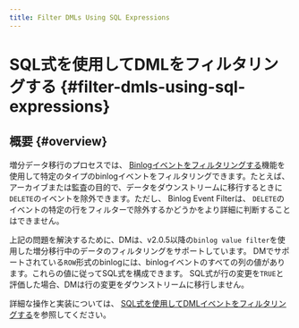 ```yaml
---
title: Filter DMLs Using SQL Expressions
---
```


# SQL式を使用してDMLをフィルタリングする {#filter-dmls-using-sql-expressions}

## 概要 {#overview}

増分データ移行のプロセスでは、 [Binlogイベントをフィルタリングする](/filter-binlog-event.md)機能を使用して特定のタイプのbinlogイベントをフィルタリングできます。たとえば、アーカイブまたは監査の目的で、データをダウンストリームに移行するときに`DELETE`のイベントを除外できます。ただし、 Binlog Event Filterは、 `DELETE`のイベントの特定の行をフィルターで除外するかどうかをより詳細に判断することはできません。

上記の問題を解決するために、DMは、v2.0.5以降の`binlog value filter`を使用した増分移行中のデータのフィルタリングをサポートしています。 DMでサポートされている`ROW`形式のbinlogには、binlogイベントのすべての列の値があります。これらの値に従ってSQL式を構成できます。 SQL式が行の変更を`TRUE`と評価した場合、DMは行の変更をダウンストリームに移行しません。

詳細な操作と実装については、 [SQL式を使用してDMLイベントをフィルタリングする](/filter-dml-event.md)を参照してください。
